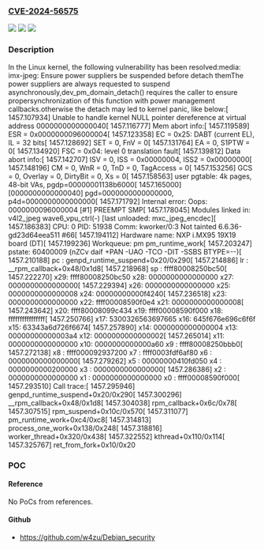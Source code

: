 ### [CVE-2024-56575](https://cve.mitre.org/cgi-bin/cvename.cgi?name=CVE-2024-56575)
![](https://img.shields.io/static/v1?label=Product&message=Linux&color=blue)
![](https://img.shields.io/static/v1?label=Version&message=2db16c6ed72ce644d5639b3ed15e5817442db4ba%3C%20f3c4e088ec01cae45931a18ddf7cae0f4d72e1c5%20&color=brighgreen)
![](https://img.shields.io/static/v1?label=Vulnerability&message=n%2Fa&color=brighgreen)

### Description

In the Linux kernel, the following vulnerability has been resolved:media: imx-jpeg: Ensure power suppliers be suspended before detach themThe power suppliers are always requested to suspend asynchronously,dev_pm_domain_detach() requires the caller to ensure propersynchronization of this function with power management callbacks.otherwise the detach may led to kernel panic, like below:[ 1457.107934] Unable to handle kernel NULL pointer dereference at virtual address 0000000000000040[ 1457.116777] Mem abort info:[ 1457.119589]   ESR = 0x0000000096000004[ 1457.123358]   EC = 0x25: DABT (current EL), IL = 32 bits[ 1457.128692]   SET = 0, FnV = 0[ 1457.131764]   EA = 0, S1PTW = 0[ 1457.134920]   FSC = 0x04: level 0 translation fault[ 1457.139812] Data abort info:[ 1457.142707]   ISV = 0, ISS = 0x00000004, ISS2 = 0x00000000[ 1457.148196]   CM = 0, WnR = 0, TnD = 0, TagAccess = 0[ 1457.153256]   GCS = 0, Overlay = 0, DirtyBit = 0, Xs = 0[ 1457.158563] user pgtable: 4k pages, 48-bit VAs, pgdp=00000001138b6000[ 1457.165000] [0000000000000040] pgd=0000000000000000, p4d=0000000000000000[ 1457.171792] Internal error: Oops: 0000000096000004 [#1] PREEMPT SMP[ 1457.178045] Modules linked in: v4l2_jpeg wave6_vpu_ctrl(-) [last unloaded: mxc_jpeg_encdec][ 1457.186383] CPU: 0 PID: 51938 Comm: kworker/0:3 Not tainted 6.6.36-gd23d64eea511 #66[ 1457.194112] Hardware name: NXP i.MX95 19X19 board (DT)[ 1457.199236] Workqueue: pm pm_runtime_work[ 1457.203247] pstate: 60400009 (nZCv daif +PAN -UAO -TCO -DIT -SSBS BTYPE=--)[ 1457.210188] pc : genpd_runtime_suspend+0x20/0x290[ 1457.214886] lr : __rpm_callback+0x48/0x1d8[ 1457.218968] sp : ffff80008250bc50[ 1457.222270] x29: ffff80008250bc50 x28: 0000000000000000 x27: 0000000000000000[ 1457.229394] x26: 0000000000000000 x25: 0000000000000008 x24: 00000000000f4240[ 1457.236518] x23: 0000000000000000 x22: ffff00008590f0e4 x21: 0000000000000008[ 1457.243642] x20: ffff80008099c434 x19: ffff00008590f000 x18: ffffffffffffffff[ 1457.250766] x17: 5300326563697665 x16: 645f676e696c6f6f x15: 63343a6d726f6674[ 1457.257890] x14: 0000000000000004 x13: 00000000000003a4 x12: 0000000000000002[ 1457.265014] x11: 0000000000000000 x10: 0000000000000a60 x9 : ffff80008250bbb0[ 1457.272138] x8 : ffff000092937200 x7 : ffff0003fdf6af80 x6 : 0000000000000000[ 1457.279262] x5 : 00000000410fd050 x4 : 0000000000200000 x3 : 0000000000000000[ 1457.286386] x2 : 0000000000000000 x1 : 0000000000000000 x0 : ffff00008590f000[ 1457.293510] Call trace:[ 1457.295946]  genpd_runtime_suspend+0x20/0x290[ 1457.300296]  __rpm_callback+0x48/0x1d8[ 1457.304038]  rpm_callback+0x6c/0x78[ 1457.307515]  rpm_suspend+0x10c/0x570[ 1457.311077]  pm_runtime_work+0xc4/0xc8[ 1457.314813]  process_one_work+0x138/0x248[ 1457.318816]  worker_thread+0x320/0x438[ 1457.322552]  kthread+0x110/0x114[ 1457.325767]  ret_from_fork+0x10/0x20

### POC

#### Reference
No PoCs from references.

#### Github
- https://github.com/w4zu/Debian_security

